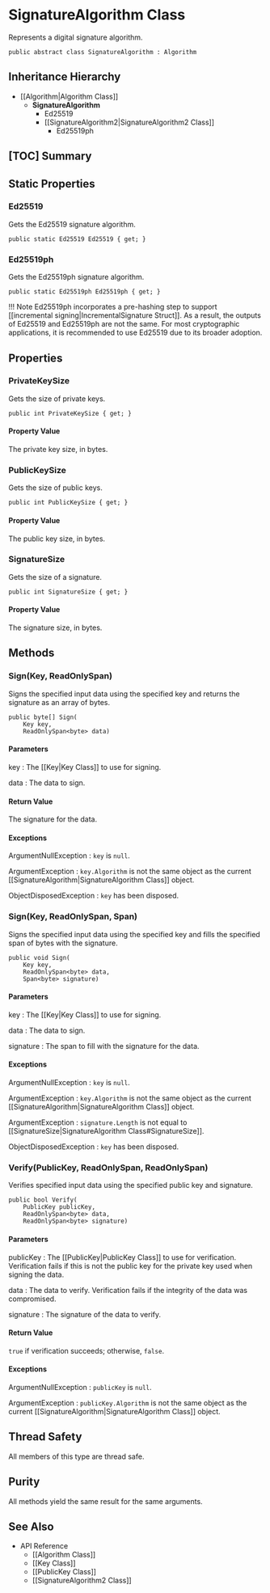 # SignatureAlgorithm Class

Represents a digital signature algorithm.

    public abstract class SignatureAlgorithm : Algorithm


## Inheritance Hierarchy

* [[Algorithm|Algorithm Class]]
    * **SignatureAlgorithm**
        * Ed25519
        * [[SignatureAlgorithm2|SignatureAlgorithm2 Class]]
            * Ed25519ph


## [TOC] Summary


## Static Properties


### Ed25519

Gets the Ed25519 signature algorithm.

    public static Ed25519 Ed25519 { get; }


### Ed25519ph

Gets the Ed25519ph signature algorithm.

    public static Ed25519ph Ed25519ph { get; }

!!! Note
    Ed25519ph incorporates a pre-hashing step to support [[incremental
    signing|IncrementalSignature Struct]]. As a result, the outputs of Ed25519
    and Ed25519ph are not the same. For most cryptographic applications, it is
    recommended to use Ed25519 due to its broader adoption.


## Properties


### PrivateKeySize

Gets the size of private keys.

    public int PrivateKeySize { get; }

#### Property Value

The private key size, in bytes.


### PublicKeySize

Gets the size of public keys.

    public int PublicKeySize { get; }

#### Property Value

The public key size, in bytes.


### SignatureSize

Gets the size of a signature.

    public int SignatureSize { get; }

#### Property Value

The signature size, in bytes.


## Methods


### Sign(Key, ReadOnlySpan<byte>)

Signs the specified input data using the specified key and returns the signature
as an array of bytes.

    public byte[] Sign(
        Key key,
        ReadOnlySpan<byte> data)

#### Parameters

key
: The [[Key|Key Class]] to use for signing.

data
: The data to sign.

#### Return Value

The signature for the data.

#### Exceptions

ArgumentNullException
: `key` is `null`.

ArgumentException
: `key.Algorithm` is not the same object as the current
    [[SignatureAlgorithm|SignatureAlgorithm Class]] object.

ObjectDisposedException
: `key` has been disposed.


### Sign(Key, ReadOnlySpan<byte>, Span<byte>)

Signs the specified input data using the specified key and fills the specified
span of bytes with the signature.

    public void Sign(
        Key key,
        ReadOnlySpan<byte> data,
        Span<byte> signature)

#### Parameters

key
: The [[Key|Key Class]] to use for signing.

data
: The data to sign.

signature
: The span to fill with the signature for the data.

#### Exceptions

ArgumentNullException
: `key` is `null`.

ArgumentException
: `key.Algorithm` is not the same object as the current
    [[SignatureAlgorithm|SignatureAlgorithm Class]] object.

ArgumentException
: `signature.Length` is not equal to
    [[SignatureSize|SignatureAlgorithm Class#SignatureSize]].

ObjectDisposedException
: `key` has been disposed.


### Verify(PublicKey, ReadOnlySpan<byte>, ReadOnlySpan<byte>)

Verifies specified input data using the specified public key and signature.

    public bool Verify(
        PublicKey publicKey,
        ReadOnlySpan<byte> data,
        ReadOnlySpan<byte> signature)

#### Parameters

publicKey
: The [[PublicKey|PublicKey Class]] to use for verification.
    Verification fails if this is not the public key for the private key used
    when signing the data.

data
: The data to verify.
    Verification fails if the integrity of the data was compromised.

signature
: The signature of the data to verify.

#### Return Value

`true` if verification succeeds; otherwise, `false`.

#### Exceptions

ArgumentNullException
: `publicKey` is `null`.

ArgumentException
: `publicKey.Algorithm` is not the same object as the current
    [[SignatureAlgorithm|SignatureAlgorithm Class]] object.


## Thread Safety

All members of this type are thread safe.


## Purity

All methods yield the same result for the same arguments.


## See Also

* API Reference
    * [[Algorithm Class]]
    * [[Key Class]]
    * [[PublicKey Class]]
    * [[SignatureAlgorithm2 Class]]
